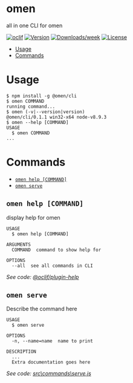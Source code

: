 omen
====

all in one CLI for omen

[![oclif](https://img.shields.io/badge/cli-oclif-brightgreen.svg)](https://oclif.io)
[![Version](https://img.shields.io/npm/v/omen.svg)](https://npmjs.org/package/omen)
[![Downloads/week](https://img.shields.io/npm/dw/omen.svg)](https://npmjs.org/package/omen)
[![License](https://img.shields.io/npm/l/omen.svg)](https://github.com/commit-intl/omen/blob/master/package.json)

<!-- toc -->
* [Usage](#usage)
* [Commands](#commands)
<!-- tocstop -->
# Usage
<!-- usage -->
```sh-session
$ npm install -g @omen/cli
$ omen COMMAND
running command...
$ omen (-v|--version|version)
@omen/cli/0.1.1 win32-x64 node-v8.9.3
$ omen --help [COMMAND]
USAGE
  $ omen COMMAND
...
```
<!-- usagestop -->
# Commands
<!-- commands -->
* [`omen help [COMMAND]`](#omen-help-command)
* [`omen serve`](#omen-serve)

## `omen help [COMMAND]`

display help for omen

```
USAGE
  $ omen help [COMMAND]

ARGUMENTS
  COMMAND  command to show help for

OPTIONS
  --all  see all commands in CLI
```

_See code: [@oclif/plugin-help](https://github.com/oclif/plugin-help/blob/v2.1.3/src\commands\help.ts)_

## `omen serve`

Describe the command here

```
USAGE
  $ omen serve

OPTIONS
  -n, --name=name  name to print

DESCRIPTION
  ...
  Extra documentation goes here
```

_See code: [src\commands\serve.js](https://github.com/commit-intl/omen/blob/v0.1.1/src\commands\serve.js)_
<!-- commandsstop -->
